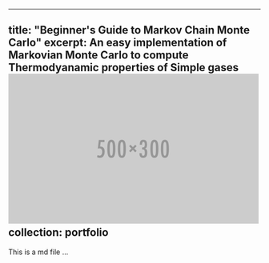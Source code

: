 
---
title: "Beginner's Guide to Markov Chain Monte Carlo"
excerpt: An easy implementation of Markovian Monte Carlo to compute Thermodyanamic properties of Simple gases <br/><img src='/images/500x300.png'>
collection: portfolio
---


This is a md file  ...
